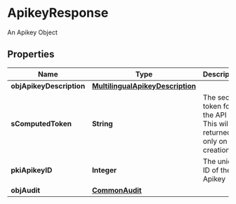 

# ApikeyResponse

An Apikey Object

## Properties

Name | Type | Description | Notes
------------ | ------------- | ------------- | -------------
**objApikeyDescription** | [**MultilingualApikeyDescription**](MultilingualApikeyDescription.md) |  | 
**sComputedToken** | **String** | The secret token for the API key.  This will be returned only on creation. |  [optional]
**pkiApikeyID** | **Integer** | The unique ID of the Apikey | 
**objAudit** | [**CommonAudit**](CommonAudit.md) |  | 



